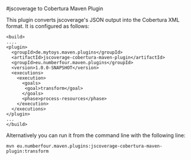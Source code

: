 #jscoverage to Cobertura Maven Plugin

This plugin converts jscoverage's JSON output into the Cobertura XML format. It is configured as follows:
    
    <build>
    ....
    <plugin>
      <groupId>de.mytoys.maven.plugins</groupId>
      <artifactId>jscoverage-cobertura-maven-plugin</artifactId>
      <groupId>eu.numberfour.maven.plugins</groupId>
      <version>1.0.0-SNAPSHOT</version>
      <executions>
        <execution>
          <goals>
           <goal>transform</goal>
          </goals>
          <phase>process-resources</phase>
        </execution>
      </executions>
    </plugin>
    ...
    </build>

Alternatively you can run it from the command line with the following line:

    mvn eu.numberfour.maven.plugins:jscoverage-cobertura-maven-plugin:transform
